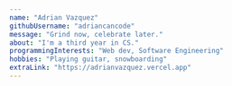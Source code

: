 ```yaml
---
name: "Adrian Vazquez"
githubUsername: "adriancancode"
message: "Grind now, celebrate later."
about: "I'm a third year in CS."
programmingInterests: "Web dev, Software Engineering"
hobbies: "Playing guitar, snowboarding"
extraLink: "https://adrianvazquez.vercel.app"
---
```

